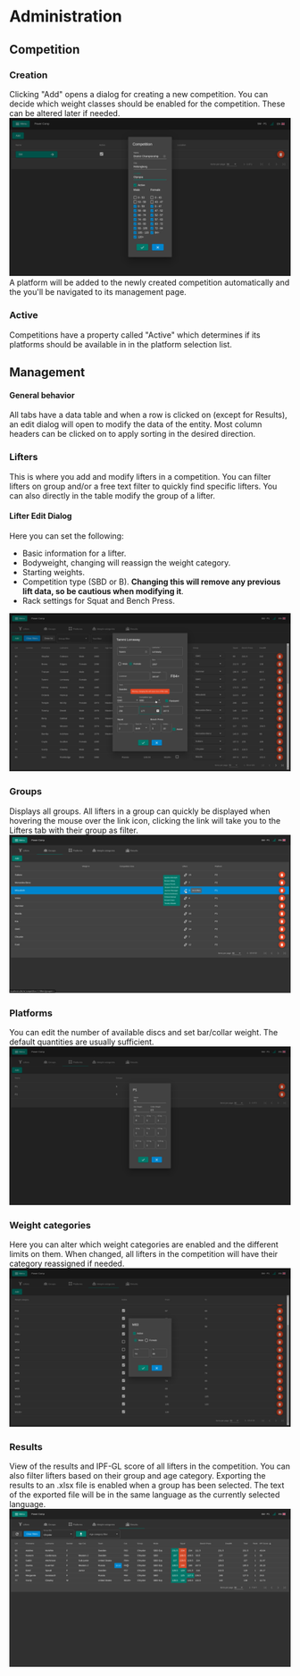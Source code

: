 # Administration

## Competition

### Creation

Clicking "Add" opens a dialog for creating a new competition. You can decide which weight classes should be enabled for the competition. These can be altered later if needed.
![](images/admin/add-competition.png)
A platform will be added to the newly created competition automatically and the you'll be navigated to its management page.

### Active

Competitions have a property called "Active" which determines if its platforms should be available in in the platform selection list.

## Management

#### General behavior

All tabs have a data table and when a row is clicked on (except for Results), an edit dialog will open to modify the data of the entity. Most column headers can be clicked on to apply sorting in the desired direction.

### Lifters

This is where you add and modify lifters in a competition. You can filter lifters on group and/or a free text filter to quickly find specific lifters. You can also directly in the table modify the group of a lifter.

#### Lifter Edit Dialog

Here you can set the following:

- Basic information for a lifter.
- Bodyweight, changing will reassign the weight category.
- Starting weights.
- Competition type (SBD or B). **Changing this will remove any previous lift data, so be cautious when modifying it**.
- Rack settings for Squat and Bench Press.

![](images/admin/lifter-edit.png)

### Groups

Displays all groups. All lifters in a group can quickly be displayed when hovering the mouse over the link icon, clicking the link will take you to the Lifters tab with their group as filter.
![](images/admin/group-show-lifters.png)

### Platforms

You can edit the number of available discs and set bar/collar weight. The default quantities are usually sufficient.
![](images/admin/platform-edit.png)

### Weight categories

Here you can alter which weight categories are enabled and the different limits on them. When changed, all lifters in the competition will have their category reassigned if needed.
![](images/admin/weight-category-edit.png)

### Results

View of the results and IPF-GL score of all lifters in the competition. You can also filter lifters based on their group and age category.
Exporting the results to an .xlsx file is enabled when a group has been selected. The text of the exported file will be in the same language as the currently selected language.
![](images/admin/result-list.png)
